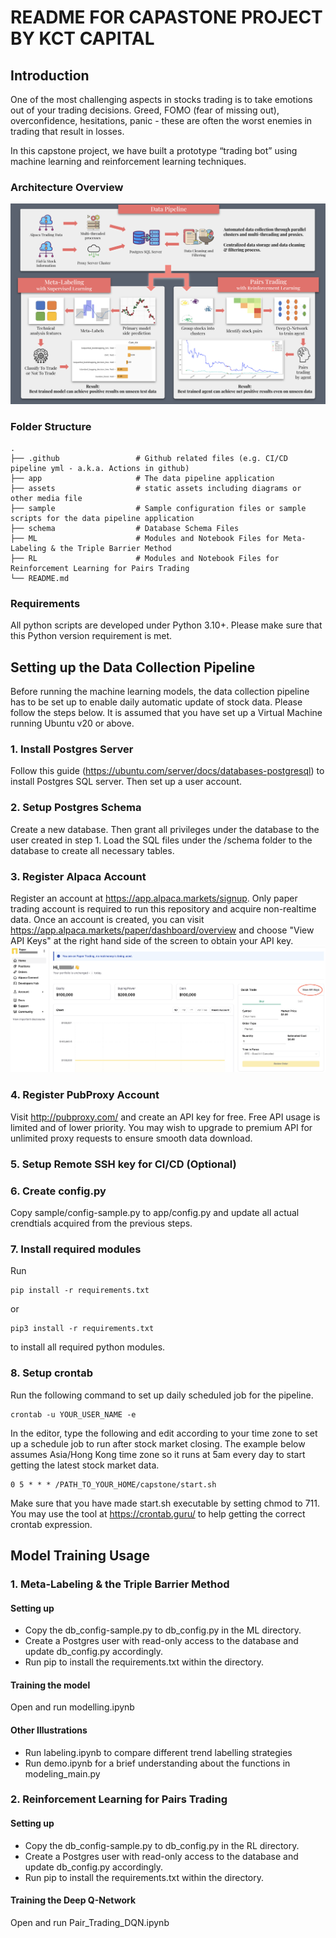 # README FOR CAPASTONE PROJECT BY KCT CAPITAL

## Introduction
One of the most challenging aspects in stocks trading is to take emotions out of your trading decisions. Greed, FOMO (fear of missing out), overconfidence, hesitations, panic - these are often the worst enemies in trading that result in losses.

In this capstone project, we have built a prototype “trading bot” using machine learning and reinforcement learning techniques. 

### Architecture Overview

![alt text](https://github.com/waikho/MADS_Capstone/blob/main/assets/architecture.png?raw=true)


### Folder Structure

    .
    ├── .github                 # Github related files (e.g. CI/CD pipeline yml - a.k.a. Actions in github)
    ├── app                     # The data pipeline application
    ├── assets                  # static assets including diagrams or other media file
    ├── sample                  # Sample configuration files or sample scripts for the data pipeline application
    ├── schema                  # Database Schema Files
    ├── ML                      # Modules and Notebook Files for Meta-Labeling & the Triple Barrier Method
    ├── RL                      # Modules and Notebook Files for Reinforcement Learning for Pairs Trading
    └── README.md
    
### Requirements
All python scripts are developed under Python 3.10+. Please make sure that this Python version requirement is met.

## Setting up the Data Collection Pipeline
Before running the machine learning models, the data collection pipeline has to be set up to enable daily automatic update of stock data. Please follow the steps below. It is assumed that you have set up a Virtual Machine running Ubuntu v20 or above.

### 1. Install Postgres Server
Follow this guide (https://ubuntu.com/server/docs/databases-postgresql) to install Postgres SQL server. Then set up a user account.

### 2. Setup Postgres Schema
Create a new database. Then grant all privileges under the database to the user created in step 1. Load the SQL files under the /schema folder to the database to create all necessary tables. 

### 3. Register Alpaca Account
Register an account at https://app.alpaca.markets/signup. Only paper trading account is required to run this repository and acquire non-realtime data. Once an account is created, you can visit https://app.alpaca.markets/paper/dashboard/overview and choose "View API Keys" at the right hand side of the screen to obtain your API key.
![alt text](https://github.com/waikho/MADS_Capstone/blob/main/assets/alpaca_registration.png?raw=true)

### 4. Register PubProxy Account
Visit http://pubproxy.com/ and create an API key for free. Free API usage is limited and of lower priority. You may wish to upgrade to premium API for unlimited proxy requests to ensure smooth data download.

### 5. Setup Remote SSH key for CI/CD (Optional)
### 6. Create config.py
Copy sample/config-sample.py to app/config.py and update all actual crendtials acquired from the previous steps.

### 7. Install required modules
Run
```
pip install -r requirements.txt
```
or
```
pip3 install -r requirements.txt
```
to install all required python modules.


### 8. Setup crontab
Run the following command to set up daily scheduled job for the pipeline.
```
crontab -u YOUR_USER_NAME -e
```

In the editor, type the following and edit according to your time zone to set up a schedule job to run after stock market closing. The example below assumes Asia/Hong Kong time zone so it runs at 5am every day to start getting the latest stock market data.

```
0 5 * * * /PATH_TO_YOUR_HOME/capstone/start.sh
```

Make sure that you have made start.sh executable by setting chmod to 711. You may use the tool at https://crontab.guru/ to help getting the correct crontab expression.


## Model Training Usage
### 1. Meta-Labeling & the Triple Barrier Method
#### Setting up
- Copy the db_config-sample.py to db_config.py in the ML directory.
- Create a Postgres user with read-only access to the database and update db_config.py accordingly.
- Run pip to install the requirements.txt within the directory.

#### Training the model
Open and run modelling.ipynb

#### Other Illustrations
- Run labeling.ipynb to compare different trend labelling strategies
- Run demo.ipynb for a brief understanding about the functions in modeling_main.py


### 2. Reinforcement Learning for Pairs Trading
#### Setting up
- Copy the db_config-sample.py to db_config.py in the RL directory.
- Create a Postgres user with read-only access to the database and update db_config.py accordingly.
- Run pip to install the requirements.txt within the directory.
#### Training the Deep Q-Network
Open and run Pair_Trading_DQN.ipynb
